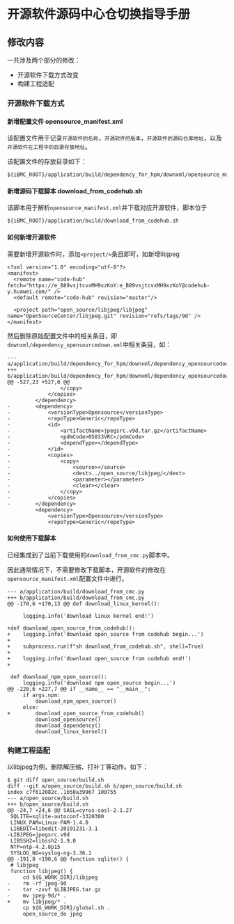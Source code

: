 # 开源软件源码中心仓切换指导手册

## 修改内容

一共涉及两个部分的修改：
- 开源软件下载方式改变
- 构建工程适配

### 开源软件下载方式

#### 新增配置文件 opensource_manifest.xml

该配置文件用于记录`开源软件的名称`，`开源软件的版本`，`开源软件的源码仓库地址`，以及`开源软件在工程中的目录存放地址`。

该配置文件的存放目录如下：
```
${iBMC_ROOT}/application/build/dependency_for_hpm/downxml/opensource_manifest.xml
```

#### 新增源码下载脚本 download_from_codehub.sh

该脚本用于解析`opensource_manifest.xml`并下载对应开源软件，脚本位于
```
${iBMC_ROOT}/application/build/download_from_codehub.sh
```


#### 如何新增开源软件
需要新增开源软件时，添加`<project/>`条目即可，如新增libjpeg
```
<?xml version="1.0" encoding="utf-8"?>
<manifest>
  <remote name="code-hub" fetch="https://e_B89vsjtcvxMH9xzKoY:e_B89vsjtcvxMH9xzKoY@codehub-y.huawei.com/" />
  <default remote="code-hub" revision="master"/>

  <project path="open_source/libjpeg/libjpeg" name="OpenSourceCenter/libjpeg.git" revision="refs/tags/9d" />
</manifest>
```

然后删除原始配置文件中的相关条目，即`downxml/dependency_opensourcedown.xml`中相关条目，如：
```
--- a/application/build/dependency_for_hpm/downxml/dependency_opensourcedown.xml
+++ b/application/build/dependency_for_hpm/downxml/dependency_opensourcedown.xml
@@ -527,23 +527,6 @@
                 </copy>
             </copies>
         </dependency>
-        <dependency>
-            <versionType>Opensource</versionType>
-            <repoType>Generic</repoType>
-            <id>
-                <artifactName>jpegsrc.v9d.tar.gz</artifactName>
-                <pdmCode>05833VRC</pdmCode>
-                <dependType></dependType>
-            </id>
-            <copies>
-                <copy>
-                    <source></source>
-                    <dest>../open_source/libjpeg/</dest>
-                    <parameter></parameter>
-                    <clear></clear>
-                </copy>
-            </copies>
-        </dependency>
         <dependency>
             <versionType>Opensource</versionType>
             <repoType>Generic</repoType>
```

#### 如何使用下载脚本
已经集成到了当前下载使用的`download_from_cmc.py`脚本中。

因此通常情况下，不需要修改下载脚本，开源软件的修改在`opensource_manifest.xml`配置文件中进行。

```
--- a/application/build/download_from_cmc.py
+++ b/application/build/download_from_cmc.py
@@ -170,6 +170,13 @@ def download_linux_kernel():

     logging.info('download linux kernel end!')

+def download_open_source_from_codehub():
+    logging.info('download open_source from codehub begin...')
+
+    subprocess.run(f"sh download_from_codehub.sh", shell=True)
+
+    logging.info('download open_source from codehub end!')
+

 def download_npm_open_source():
     logging.info('download npm open_source begin...')
@@ -220,6 +227,7 @@ if __name__ == "__main__":
     if args.npm:
         download_npm_open_source()
     else:
+        download_open_source_from_codehub()
         download_opensource()
         download_dependency()
         download_linux_kernel()
```

### 构建工程适配

以libjpeg为例，删除解压缩、打补丁等动作。如下：
```
$ git diff open_source/build.sh
diff --git a/open_source/build.sh b/open_source/build.sh
index c7f612082c..1b50a39967 100755
--- a/open_source/build.sh
+++ b/open_source/build.sh
@@ -24,7 +24,6 @@ SASL=cyrus-sasl-2.1.27
 SQLITE=sqlite-autoconf-3320300
 LINUX_PAM=Linux-PAM-1.4.0
 LIBEDIT=libedit-20191231-3.1
-LIBJPEG=jpegsrc.v9d
 LIBSSH2=libssh2-1.9.0
 NTP=ntp-4.2.8p15
 SYSLOG_NG=syslog-ng-3.36.1
@@ -191,8 +190,6 @@ function sqlite() {
 # libjpeg
 function libjpeg() {
     cd ${G_WORK_DIR}/libjpeg
-    rm -rf jpeg-9d
-    tar -zxvf $LIBJPEG.tar.gz
-    mv jpeg-9d/* .
+    mv libjpeg/* .
     cp ${G_WORK_DIR}/global.sh .
     open_source_do jpeg
```
